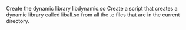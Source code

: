 Create the dynamic library libdynamic.so
Create a script that creates a dynamic library called liball.so from all the .c files that are in the current directory.
